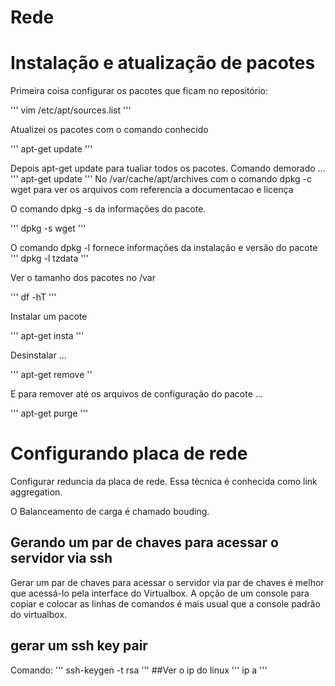 # Rede
# Instalação e atualização de pacotes

Primeira coisa configurar os pacotes que ficam no repositório:

'''
vim /etc/apt/sources.list
'''

Atualizei os pacotes com o comando conhecido

'''
apt-get update
'''

Depois apt-get update para tualiar todos os pacotes. Comando demorado ...
'''
apt-get update
'''
No /var/cache/apt/archives com o comando dpkg -c wget <tab> para ver os arquivos com referencia a documentacao e licença

O comando dpkg -s <nome-do-pacote> da informações do pacote.

'''
dpkg -s wget
'''

O comando dpkg -l <nome-do-pacote> fornece informações da instalação e versão do pacote
'''
dpkg -l tzdata
'''

Ver o tamanho dos pacotes no /var

'''
df -hT
'''

Instalar um pacote

'''
apt-get insta <nome-do-pacote>
'''

Desinstalar ...

'''
apt-get remove <nome-do-pacote>
''

E para remover até os arquivos de configuração do pacote ...

'''
apt-get purge <nome-do-pacote>
'''

# Configurando placa de rede

Configurar reduncia da placa de rede. Essa técnica é conhecida como link aggregation.

O Balanceamento de carga é chamado bouding.

## Gerando um par de chaves para acessar o servidor via ssh

Gerar um par de chaves para acessar o servidor via par de chaves é melhor que acessá-lo pela interface do Virtualbox. A opção  de um console para copiar e colocar as linhas de comandos é mais usual que a console padrão do virtualbox.

## gerar um ssh key pair

Comando:
'''
ssh-keygen -t rsa
'''
##Ver o ip do linux
'''
ip a
'''

